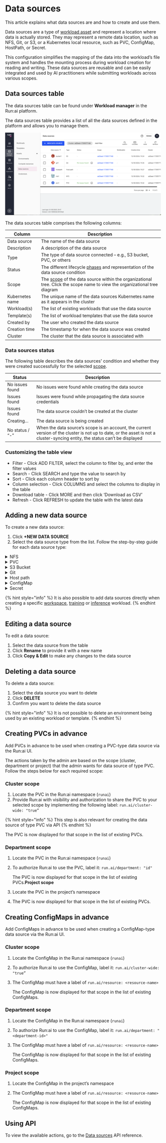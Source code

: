 # Data sources

This article explains what data sources are and how to create and use them.

Data sources are a type of [workload asset](workload-assets.md) and represent a location where data is actually stored. They may represent a remote data location, such as NFS, Git, or S3, or a Kubernetes local resource, such as PVC, ConfigMap, HostPath, or Secret.

This configuration simplifies the mapping of the data into the workload’s file system and handles the mounting process during workload creation for reading and writing. These data sources are reusable and can be easily integrated and used by AI practitioners while submitting workloads across various scopes.

## Data sources table

The data sources table can be found under **Workload manager** in the Run:ai platform.

The data sources table provides a list of all the data sources defined in the platform and allows you to manage them.

![](../../../saas/workloads-in-runai/workload-assets/img/data-source-table.png)

The data sources table comprises the following columns:

| Column          | Description                                                                                                                                                 |
| --------------- | ----------------------------------------------------------------------------------------------------------------------------------------------------------- |
| Data source     | The name of the data source                                                                                                                                 |
| Description     | A description of the data source                                                                                                                            |
| Type            | The type of data source connected – e.g., S3 bucket, PVC, or others                                                                                         |
| Status          | The different lifecycle [phases](../workloads.md#workload-status) and representation of the data source condition                                           |
| Scope           | The [scope](workload-assets.md#asset-scope) of the data source within the organizational tree. Click the scope name to view the organizational tree diagram |
| Kubernetes name | The unique name of the data sources Kubernetes name as it appears in the cluster                                                                            |
| Workload(s)     | The list of existing workloads that use the data source                                                                                                     |
| Template(s)     | The list of workload templates that use the data source                                                                                                     |
| Created by      | The user who created the data source                                                                                                                        |
| Creation time   | The timestamp for when the data source was created                                                                                                          |
| Cluster         | The cluster that the data source is associated with                                                                                                         |

### Data sources status

The following table describes the data sources' condition and whether they were created successfully for the selected [scope](workload-assets.md#asset-scope).

| Status          | Description                                                                                                                                                                   |
| --------------- | ----------------------------------------------------------------------------------------------------------------------------------------------------------------------------- |
| No issues found | No issues were found while creating the data source                                                                                                                           |
| Issues found    | Issues were found while propagating the data source credentials                                                                                                               |
| Issues found    | The data source couldn’t be created at the cluster                                                                                                                            |
| Creating…       | The data source is being created                                                                                                                                              |
| No status / “-” | When the data source’s scope is an account, the current version of the cluster is not up to date, or the asset is not a cluster-syncing entity, the status can’t be displayed |

### Customizing the table view

* Filter - Click ADD FILTER, select the column to filter by, and enter the filter values
* Search - Click SEARCH and type the value to search by
* Sort - Click each column header to sort by
* Column selection - Click COLUMNS and select the columns to display in the table
* Download table - Click MORE and then click ‘Download as CSV’
* Refresh - Click REFRESH to update the table with the latest data

## Adding a new data source

To create a new data source:

1. Click **+NEW DATA SOURCE**
2. Select the data source type from the list. Follow the step-by-step guide for each data source type:

<details>

<summary>NFS</summary>

A Network File System ([NFS](https://kubernetes.io/docs/concepts/storage/volumes/#nfs)) is a Kubernetes concept used for sharing storage in the cluster among different pods. Like a PVC, the NFS volume’s content remains preserved, even outside the lifecycle of a single pod. However, unlike PVCs, which abstract storage management, NFS provides a method for network-based file sharing. The NFS volume can be pre-populated with data and can be mounted by multiple pod writers simultaneously. At Run:ai, an NFS-type data source is an abstraction that is mapped directly to a Kubernetes NFS volume. This integration allows multiple workloads under various scopes to mount and present the NFS data source.

1. Select the **cluster** under which to create this data source
2. Select a [**scope**](workload-assets.md#asset-scope)
3. Enter a name for the data source. The name must be unique.
4. Optional: Provide a **description** of the data source
5. Set the data origin
   * Enter the **NFS server** (host name or host IP)
   * Enter the **NFS path**
6. Set the data target location
   * **Container path**
7. Optional: Restrictions
   * **Prevent data modification** - When enabled, the data will be mounted with read-only permissions
8. Click **CREATE DATA SOURCE**

</details>

<details>

<summary>PVC</summary>

A Persistent Volume Claim ([PVC](https://kubernetes.io/docs/concepts/storage/persistent-volumes/)) is a Kubernetes concept used for managing storage in the cluster, which can be provisioned by an administrator or dynamically by Kubernetes using a StorageClass. PVCs allow users to request specific sizes and access modes (read/write once, read-only many).\
Run:ai ensures that data remains consistent and accessible across various scopes and workloads, beyond the lifecycle of individual pods, which is efficient while working with large datasets typically associated with AI projects.

1. Select the **cluster** under which to create this data source
2. Select a [**scope**](workload-assets.md#asset-scope)
3. Enter a **name** for the data source. The name must be unique.
4. Optional: Provide a **description** of the data source
5. Select PVC:
   *   **Existing PVC**

       This option is relevant when the purpose is to create a PVC-type data source based on an existing PVC in the cluster

       * Select a PVC from the list - (The list is empty if no existing PVCs were [created in advance](datasources.md#creating-pvcs-in-advance))
   *   **New PVC** - creates a new PVC in the cluster. New PVCs are not added to the Existing PVCs list.

       When creating a PVC-type data source and selecting the ‘New PVC’ option, the PVC is immediately created in the cluster (even if no workload has requested this PVC).
6. Select the **storage class**
   * **None -** Proceed without defining a storage class
   *   **Custom storage class** - This option applies when selecting a storage class based on existing storage classes.

       To add new storage classes to the storage class list, and for additional information, check [Kubernetes storage classes](../../infrastructure-procedures/shared-storage.md#kubernetes-storage-classes)
7. Select the **access mode(s)** (multiple modes can be selected)
   * **Read-write by one node** - The volume can be mounted as read-write by a single node.
   * **Read-only by many nodes** - The volume can be mounted as read-only by many nodes.
   * **Read-write by many nodes** - The volume can be mounted as read-write by many nodes.
8. Set the **claim size** and its **units**
9. Select the **volume mode**
   1. **File system** (default) - allows the volume to be mounted as a filesystem, enabling the usage of directories and files.
   2. **Block** - exposes the volume as a block storage, which can be formatted or used by applications directly without a filesystem.
10. Set the data target location
    * **container path**
11. Optional: **Prevent data modification** - When enabled, the data will be mounted with read-only permission.
12. Click **CREATE DATA SOURCE**

After the data source is created, check its status to monitor its proper creation across the selected scope.

</details>

<details>

<summary>S3 Bucket</summary>

The [S3 bucket](https://docs.aws.amazon.com/AWSCloudFormation/latest/UserGuide/aws-resource-s3-bucket.html) data source enables the mapping of a remote S3 bucket into the workload’s file system. Similar to a PVC, this mapping remains accessible across different workload executions, extending beyond the lifecycle of individual pods. However, unlike PVCs, data stored in an S3 bucket resides remotely, which may lead to decreased performance during the execution of heavy machine learning workloads. As part of the Run:ai connection to the S3 bucket, you can create [credentials](credentials.md) in order to access and map private buckets.

1. Select the **cluster** under which to create this data source
2. Select a [**scope**](workload-assets.md#asset-scope)
3. Enter a name for the data source. The name must be unique.
4. Optional: Provide a **description** of the data source
5. Set the data origin
   * Set the **S3 service URL**
   * Select the **credential**
     * **None** - for public buckets
     *   **Credential names** - This option is relevant for private buckets based on existing credentials that were created for the scope.

         To add new credentials to the credentials list, and for additional information, check the [Credentials](credentials.md) article.
   * Enter the **bucket name**
6. Set the data target location
   * **container path**
7. Click **CREATE DATA SOURCE**

After a private data source is created, check its status to monitor its proper creation across the selected scope.

</details>

<details>

<summary>Git</summary>

A Git-type data source is a Run:ai integration, that enables code to be copied from a Git branch into a dedicated folder in the container. It is mainly used to provide the workload with the latest code repository. As part of the integration with Git, in order to access private repositories, you can add predefined credentials to the data source mapping.

1. Select the **cluster** under which to create this data source
2. Select a [**scope**](workload-assets.md#asset-scope)
3. Enter a name for the data source. The name must be unique.
4. Optional: Provide a **description** of the data source
5. Set the data origin
   * Set the **Repository URL**
   * Set the **Revision** (branch, tag, or hash)- If left empty, it will use the 'HEAD' (latest)
   * Select the **credential**
     * **None** - for public repositories
     *   **Credential names** - This option applies to private repositories based on existing credentials that were created for the scope.

         To add new credentials to the credentials list, and for additional information, check the [Credentials](credentials.md) article.
6. Set the data target location
   * **container path**
7. Click **CREATE DATA SOURCE**

After a private data source is created, check its status to monitor its proper creation across the selected scope.

</details>

<details>

<summary>Host path</summary>

A [Host path](https://kubernetes.io/docs/concepts/storage/volumes/#hostpath) volume is a Kubernetes concept that enables mounting a host path file or a directory on the workload’s file system. Like a PVC, the host path volume’s data persists across workloads under various scopes. It also enables data serving from the hosting node.

1. Select the **cluster** under which to create this data source
2. Select a [**scope**](workload-assets.md#asset-scope)
3. Enter a name for the data source. The name must be unique.
4. Optional: Provide a **description** of the data source
5. Set the data origin
   * **host path**
6. Set the data target location
   * **container path**
7. Optional: **Prevent data modification** - When enabled, the data will be mounted with read-only permissions.
8. Click **CREATE DATA SOURCE**

</details>

<details>

<summary>ConfigMap</summary>

A [ConfigMap](https://kubernetes.io/docs/concepts/configuration/configmap/) data source is a Run:ai abstraction for the Kubernetes ConfigMap concept. The ConfigMap is used mainly for storage that can be mounted on the workload container for non-confidential data. It is usually represented in key-value pairs (e.g., environment variables, command-line arguments etc.). It allows you to decouple environment-specific system configurations from your container images, so that your applications are easily portable. ConfigMaps must be created on the cluster prior to being used within the Run:ai system.\\

1. Select the **cluster** under which to create this data source
2. Select a [**scope**](workload-assets.md#asset-scope)
3. Enter a name for the data source. The name must be unique.
4. Optional: Provide a **description** of the data source
5. Set the data origin
   * Select the **ConfigMap name** (The list is empty if no existing ConfigMaps were [created in advance](datasources.md#creating-configmaps-in-advance)).
6. Set the data target location
   * **container path**
7. Click **CREATE DATA SOURCE**

</details>

<details>

<summary>Secret</summary>

A secret-type data source enables the mapping of a credential into the workload’s file system. Credentials are a workload asset that simplify the complexities of Kubernetes [Secrets](https://kubernetes.io/docs/concepts/configuration/secret/). The credentials mask sensitive access information, such as passwords, tokens, and access keys, which are necessary for gaining access to various resources.

1. Select the **cluster** under which to create this data source
2. Select a [**scope**](workload-assets.md#asset-scope)
3. Enter a name for the data source. The name must be unique.
4. Optional: Provide a **description** of the data source
5. Set the data origin
   *   Select the **credential**

       To add new credentials, and for additional information, check the [Credentials](credentials.md) article.
6. Set the data target location
   * **container path**
7. Click **CREATE DATA SOURCE**

After the data source is created, check its status to monitor its proper creation across the selected scope.

</details>

{% hint style="info" %}
It is also possible to add data sources directly when creating a specific [workspace](../../experiment-using-workspaces/), [training](../../train-models-using-training/) or [inference](../../deploy-models-using-inference/) workload.
{% endhint %}

## Editing a data source

To edit a data source:

1. Select the data source from the table
2. Click **Rename** to provide it with a new name
3. Click **Copy & Edit** to make any changes to the data source

## Deleting a data source

To delete a data source:

1. Select the data source you want to delete
2. Click **DELETE**
3. Confirm you want to delete the data source

{% hint style="info" %}
It is not possible to delete an environment being used by an existing workload or template.
{% endhint %}

## Creating PVCs in advance

Add PVCs in advance to be used when creating a PVC-type data source via the Run:ai UI.

The actions taken by the admin are based on the scope (cluster, department or project) that the admin wants for data source of type PVC. Follow the steps below for each required scope:

### **Cluster scope**

1. Locate the PVC in the Run:ai namespace (`runai`)
2. Provide Run:ai with visibility and authorization to share the PVC to your selected scope by implementing the following label: `run.ai/cluster-wide: "true”`

{% hint style="info" %}
This step is also relevant for creating the data source of type PVC via API
{% endhint %}

The PVC is now displayed for that scope in the list of existing PVCs.

### **Department scope**

1. Locate the PVC in the Run:ai namespace (`runai`)
2.  To authorize Run:ai to use the PVC, label it: `run.ai/department: "id"`

    The PVC is now displayed for that scope in the list of existing PVCs.**Project scope**
3. Locate the PVC in the project’s namespace
4. The PVC is now displayed for that scope in the list of existing PVCs.

## Creating ConfigMaps in advance

Add ConfigMaps in advance to be used when creating a ConfigMap-type data source via the Run:ai UI.

### **Cluster scope**

1. Locate the ConfigMap in the Run:ai namespace (`runai`)
2. To authorize Run:ai to use the ConfigMap, label it: `run.ai/cluster-wide: "true”`
3.  The ConfigMap must have a label of `run.ai/resource: <resource-name>`

    The ConfigMap is now displayed for that scope in the list of existing ConfigMaps.

### **Department scope**

1. Locate the ConfigMap in the Run:ai namespace (`runai`)
2. To authorize Run:ai to use the ConfigMap, label it: `run.ai/department: "<department-id>"`
3.  The ConfigMap must have a label of `run.ai/resource: <resource-name>`

    The ConfigMap is now displayed for that scope in the list of existing ConfigMaps.

### **Project scope**

1. Locate the ConfigMap in the project’s namespace
2.  The ConfigMap must have a label of `run.ai/resource: <resource-name>`

    The ConfigMap is now displayed for that scope in the list of existing ConfigMaps.

## Using API

To view the available actions, go to the [Data sources](https://app.run.ai/api/docs#tag/Datasources) API reference.
